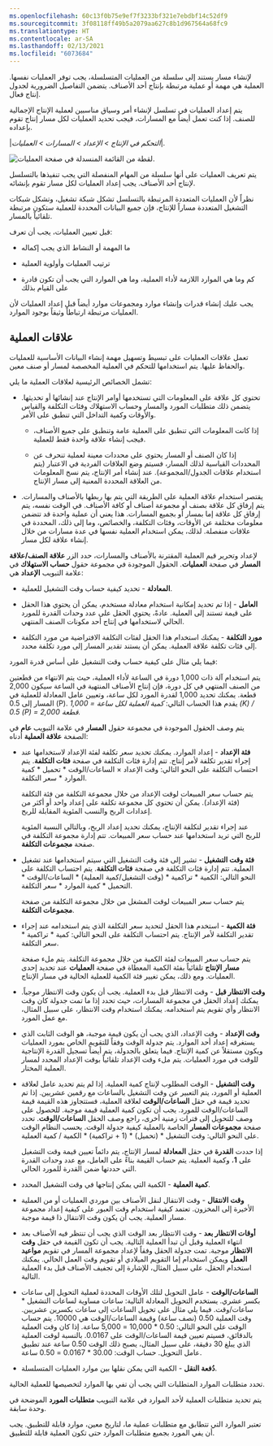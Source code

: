 ```yaml
---
ms.openlocfilehash: 60c13f0b75e9ef7f3233bf321e7ebdbf14c52df9
ms.sourcegitcommit: 3f08118ff49b5a2079aa627c8b1d967564a68fc9
ms.translationtype: HT
ms.contentlocale: ar-SA
ms.lasthandoff: 02/13/2021
ms.locfileid: "6073684"
---
```

لإنشاء مسار يستند إلى سلسلة من العمليات المتسلسلة، يجب توفر العمليات نفسها. العملية هي مهمة أو عملية مرتبطة بإنتاج أحد الأصناف. يتضمن التفاصيل الضرورية لجدول إنتاج فعال.

يتم إعداد العمليات في تسلسل لإنشاء أمر وسياق مناسبين لعملية الإنتاج الإجمالية للصنف. إذا كنت تعمل أيضاً مع المسارات، فيجب تحديد العمليات لكل مسار إنتاج تقوم بإعداده.

|*التحكم في الإنتاج > الإعداد > المسارات > العمليات*|.

![لقطة من القائمة المنسدلة في صفحة العمليات.](../media/operations-1.png) 


يتم تعريف العمليات على أنها سلسلة من المهام المنفصلة التي يجب تنفيذها بالتسلسل لإنتاج أحد الأصناف. يجب إعداد العمليات لكل مسار تقوم بإنشائه.

نظراً لأن العمليات المتعددة المرتبطة بالتسلسل تشكل شبكة تشغيل، وتشكل شبكات التشغيل المتعددة مساراً للإنتاج، فإن جميع البيانات المحددة للعملية ستكون مرتبطة تلقائياً بالمسار.

قبل تعيين العمليات، يجب أن تعرف:

-   ما المهمة أو النشاط الذي يجب إكماله

-   ترتيب العمليات وأولوية العملية

-   كم وما هي الموارد اللازمة لأداء العملية، وما هي الموارد التي يجب أن تكون قادرة على القيام بذلك

يجب عليك إنشاء قدرات وإنشاء موارد ومجموعات موارد أيضاً قبل إعداد العمليات لأن العمليات مرتبطة ارتباطاً وثيقاً بوجود الموارد.

## <a name="operation-relations"></a>‏‏علاقات العملية

تعمل علاقات العمليات على تبسيط وتسهيل مهمة إنشاء البيانات الأساسية للعمليات والحفاظ عليها. يتم استخدامها للتحكم في العملية المخصصة لمسار أو صنف معين.

تشمل الخصائص الرئيسية لعلاقات العملية ما يلي:

-   تحتوي كل علاقة على المعلومات التي تستخدمها أوامر الإنتاج عند إنشائها أو تحديثها. يتضمن ذلك متطلبات المورد والمسار وحساب الاستهلاك وفئات التكلفة والقياس والأوقات وكمية التداخل التي تنطبق على الأمر.

    -   إذا كانت المعلومات التي تنطبق على العملية عامة وتنطبق على جميع الأصناف، فيجب إنشاء علاقة واحدة فقط للعملية.

    -   إذا كان الصنف أو المسار يحتوي على محددات معينة لعملية تنحرف عن المحددات القياسية لذلك المسار، فسيتم وضع العلاقات الفردية في الاعتبار (يتم استخدام علاقات الجدول/المجموعة). عند إنشاء أمر الإنتاج، يتم نسخ المعلومات من العلاقة المحددة المعنية إلى مسار الإنتاج.

-   يقتصر استخدام علاقة العملية على الطريقة التي يتم بها ربطها بالأصناف والمسارات. يتم إرفاق كل علاقة بصنف أو مجموعة أصناف أو كافة الأصناف. في الوقت نفسه، يتم إرفاق كل علاقة إما بمسار أو بجميع المسارات. هذا يعني أن عملية واحدة قد تتضمن معلومات مختلفة عن الأوقات، وفئات التكلفة، والخصائص، وما إلى ذلك، المحددة في علاقات منفصلة. لذلك، يمكن استخدام العملية نفسها في عدة مسارات من خلال إنشاء علاقة لكل مسار.

لإعداد وتحرير قيم العملية المقترنة بالأصناف والمسارات، حدد الزر **علاقة الصنف/علاقة المسار** في صفحة **العمليات**. الحقول الموجودة في مجموعة حقول **حساب الاستهلاك** في علامة التبويب **الإعداد** هي:

-   **المعادلة** - تحديد كيفية حساب وقت التشغيل للعملية. 

-   **العامل** - إذا تم تحديد إمكانية استخدام معادلة مستخدم، يمكن أن يحتوي هذا الحقل على قيمة تستند إلى العملية. عادةً، يحتوي الحقل على عدد وحدات القدرة للمورد الحالي لاستخدامها في إنتاج أحد مكونات الصنف المنتهي.

-   **مورد التكلفة** - يمكنك استخدام هذا الحقل لفئات التكلفة الافتراضية من مورد التكلفة إلى فئات تكلفة علاقة العملية. يمكن أن يستند تقدير المسار إلى مورد تكلفة محدد.

فيما يلي مثال على كيفية حساب وقت التشغيل على أساس قدرة المورد:

يتم استخدام آلة ذات 1,000 دورة في الساعة لأداء العملية، حيث يتم الانتهاء من قطعتين من الصنف المنتهي في كل دورة، فإن إنتاج الأصناف المنتهية في الساعة سيكون 2,000 قطعة. يمكنك تحديد 1,000 لقدرة المورد لكل ساعة، وتعيين عامل المعادلة للعملية في المسار إلى 0.5 (P). يقدم هذا الحساب التالي: *كمية العملية لكل ساعة = 1,000 (K) / 0.5 (P) = 2,000 قطعة.*

يتم وصف الحقول الموجودة في مجموعة حقول **المسار** في علامة التبويب **عام** في الصفحة **علاقة العملية** أدناه:

-   **فئة الإعداد** - إعداد الموارد. يمكنك تحديد سعر تكلفة لفئة الإعداد لاستخدامها عند إجراء تقدير تكلفة لأمر إنتاج. تتم إدارة فئات التكلفة في صفحة **فئات التكلفة**. يتم احتساب التكلفة على النحو التالي: وقت الإعداد × الساعات/الوقت * تحميل * كمية الموارد * سعر التكلفة.

    يتم حساب سعر المبيعات لوقت الإعداد من خلال مجموعة التكلفة من فئة التكلفة (فئة الإعداد). يمكن أن تحتوي كل مجموعة تكلفة على إعداد واحد أو أكثر من إعدادات الربح والنسب المئوية المقابلة للربح.

    عند إجراء تقدير لتكلفة الإنتاج، يمكنك تحديد إعداد الربح، وبالتالي النسبة المئوية للربح التي تريد استخدامها عند حساب سعر المبيعات. تتم إدارة مجموعة التكلفة في صفحة **مجموعات التكلفة**.

-   **فئة وقت التشغيل** - تشير إلى فئة وقت التشغيل التي سيتم استخدامها عند تشغيل العملية. تتم إدارة فئات التكلفة في صفحة **فئات التكلفة**. يتم احتساب التكلفة على النحو التالي: الكمية * تراكمية * (وقت التشغيل/كمية العملية) * الساعات/الوقت * التحميل * كمية الموارد * سعر التكلفة.

    يتم حساب سعر المبيعات لوقت المشغل من خلال مجموعة التكلفة من صفحة **مجموعات التكلفة**.

-   **فئة الكمية** - استخدم هذا الحقل لتحديد سعر التكلفة الذي يتم استخدامه عند إجراء تقدير التكلفة لأمر الإنتاج. يتم احتساب التكلفة على النحو التالي: كمية * تراكمية * سعر التكلفة.

    يتم حساب سعر المبيعات لفئة الكمية من خلال مجموعة التكلفة. يتم ملء صفحة **مسار الإنتاج** تلقائياً بفئة الكمية المعطاة في صفحة **العمليات** عند تحديد إحدى العمليات. ومع ذلك، يمكن تغيير فئة الكمية للعملية الحالية في مسار الإنتاج.

-   **وقت الانتظار قبل** - وقت الانتظار قبل بدء العملية. يجب أن يكون وقت الانتظار موجباً. يمكنك إعداد الحقل في مجموعة المسارات، حيث تحدد إذا ما تمت جدولة كان وقت الانتظار وأي تقويم يتم استخدامه. يمكنك استخدام وقت الانتظار، على سبيل المثال، مع عمل المورد.

-   **وقت الإعداد** - وقت الإعداد، الذي يجب أن يكون قيمة موجبة، هو الوقت الثابت الذي يستغرقه إعداد أحد الموارد. يتم جدولة الوقت وفقاً للتقويم الخاص بمورد العمليات ويكون مستقلاً عن كمية الإنتاج. فيما يتعلق بالجدولة، يتم أيضاً تسجيل القدرة الإنتاجية للوقت في مورد العمليات. يتم ملء وقت الإعداد تلقائياً بوقت الإعداد المحدد لمسار العملية المختار.

-   **وقت التشغيل** - الوقت المطلوب لإنتاج كمية العملية. إذا لم يتم تحديد عامل لعلاقة العملية أو المورد، يتم التعبير عن وقت التشغيل بالساعات مع رقمين عشريين. إذا تم تحديد قيمة في حقل **الساعات/الوقت** لعلاقة العملية، فستتجاوز هذه القيمة قيمة الساعات/الوقت للمورد. يجب أن تكون كمية العملية قيمة موجبة. للحصول على وصف للتحويل إلى فترات زمنية أخرى، راجع وصف الحقل **الساعات/الوقت**. تحدد صفحة **مجموعات المسار** الخاصة بالعملية كيفية جدولة الوقت. يحسب النظام الوقت على النحو التالي: وقت التشغيل * (تحميل) * (1 + تراكمية) * الكمية / كمية العملية.
    
    إذا حددت **القدرة** في حقل **المعادلة** لمسار الإنتاج، يتم دائماً تعيين قيمة وقت التشغيل على **1**، وكمية العملية. يتم حساب القيمة بناءً على العامل، مع عدد وحدات القدرة التي حددتها ضمن القدرة للمورد الحالي.

-   **كمية العملية** - الكمية التي يمكن إنتاجها في وقت التشغيل المحدد.

-   **وقت الانتقال** - وقت الانتقال لنقل الأصناف بين موردي العمليات أو من العملية الأخيرة إلى المخزون. تعتمد كيفية استخدام وقت العبور على كيفية إعداد مجموعة مسار العملية. يجب أن يكون وقت الانتقال ذا قيمة موجبة.

-   **أوقات الانتظار بعد** - وقت الانتظار بعد الوقت الذي يجب أن تنتظر فيه الأصناف بعد انتهاء العملية وقبل أن تبدأ العملية التالية. يجب أن تكون القيمة في حقل **وقت الانتظار** موجبة. تمت جدولة الحقل وفقاً لإعداد مجموعة المسار في تقويم **مواعيد العمل** ويمكن استخدام إما التقويم الميلادي أو تقويم وقت العمل الحالي. يمكنك استخدام الحقل، على سبيل المثال، للإشارة إلى تجفيف الأصناف قبل بدء العملية التالية.

-   **الساعات/الوقت** - عامل التحويل لتلك الأوقات المحددة لعملية التحويل إلى ساعات بكسر عشري.
    يستخدم التحويل المعادلة التالية: ساعات مساوية لساعات التشغيل * ساعات/وقت.
    فيما يلي مثال على تحويل الساعات إلى ساعات بكسرين عشريين. وقت العملية 0.50 (نصف ساعة) وقيمة الساعات/الوقت هي 10000. يتم حساب الوقت على النحو التالي: 0.50 * 10,000 = 5,000 ساعة. إذا كان وقت العملية بالدقائق، فسيتم تعيين قيمة الساعات/الوقت على 0.0167. بالنسبة لوقت العملية الذي يبلغ 30 دقيقة، على سبيل المثال، يصبح ذلك الوقت 0.50 ساعة عند تطبيق عامل التحويل. حساب الوقت: 30.00 * 0.0167 = 0.50 ساعة.

-   **دُفعة النقل** - الكمية التي يمكن نقلها بين موارد العمليات المتسلسلة.

تحدد متطلبات الموارد المتطلبات التي يجب أن تفي بها الموارد لتخصيصها للعملية الحالية.

يتم تحديد متطلبات العملية لأحد الموارد في علامة التبويب **متطلبات المورد** الموضحة في وحدة سابقة.

تعتبر الموارد التي تتطابق مع متطلبات عملية ما، لتاريخ معين، موارد قابلة للتطبيق. يجب أن يفي المورد بجميع متطلبات الموارد حتى تكون العملية قابلة للتطبيق.
